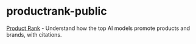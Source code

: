 # productrank-public
[Product Rank](https://productrank.ai/) - Understand how the top AI models promote products and brands, with citations.
